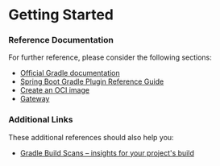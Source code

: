 # Getting Started

### Reference Documentation

For further reference, please consider the following sections:

* [Official Gradle documentation](https://docs.gradle.org)
* [Spring Boot Gradle Plugin Reference Guide](https://docs.spring.io/spring-boot/docs/3.2.4/gradle-plugin/reference/html/)
* [Create an OCI image](https://docs.spring.io/spring-boot/docs/3.2.4/gradle-plugin/reference/html/#build-image)
* [Gateway](https://docs.spring.io/spring-cloud-gateway/docs/current/reference/html/)

### Additional Links

These additional references should also help you:

* [Gradle Build Scans – insights for your project's build](https://scans.gradle.com#gradle)


